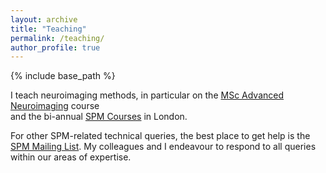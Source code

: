 ```yaml
---
layout: archive
title: "Teaching"
permalink: /teaching/
author_profile: true
---
```


{% include base_path %}

I teach neuroimaging methods, in particular on the 
[MSc Advanced Neuroimaging](https://www.ucl.ac.uk/prospective-students/graduate/taught-degrees/advanced-neuroimaging-msc) course  
and the bi-annual [SPM Courses](https://www.fil.ion.ucl.ac.uk/spm/course/london/) in London.

For other SPM-related technical queries, the best place to get help is the [SPM Mailing List](https://www.jiscmail.ac.uk/cgi-bin/webadmin?A0=spm). My colleagues and I endeavour to respond to all queries within our areas of expertise.
